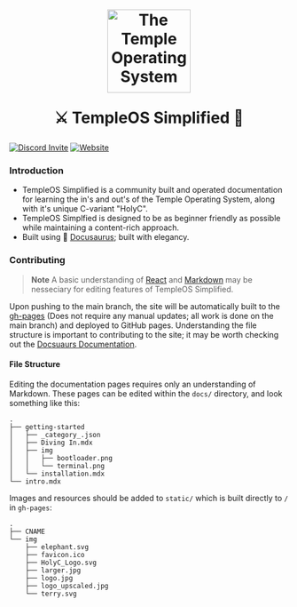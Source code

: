 <h1 align="center">
<a href="https://templeos.me"><img src="https://templeos.me/img/logo_upscaled.jpg" alt="The Temple Operating System" width="150"></a>

<p align="center">⚔️ TempleOS Simplified 📖</p>
</h1>
<a href="https://discord.gg/Epu3WxjaP7"><img src="https://img.shields.io/badge/Discord-5865F2?style=for-the-badge&logo=discord&logoColor=white" alt="Discord Invite"></a> <a href="https://templeos.me"><img src="https://img.shields.io/badge/website-000000?style=for-the-badge&logo=About.me&logoColor=white" alt="Website"></a>

### Introduction

* TempleOS Simplified is a community built and operated documentation for learning the in's and out's of the Temple Operating System, along with it's unique C-variant "HolyC".
* TempleOS Simplfied is designed to be as beginner friendly as possible while maintaining a content-rich approach.
* Built using 🦕 [Docusaurus](https://docusaurus.io/); built with elegancy.

### Contributing

> **Note**
> A basic understanding of [React](https://reactjs.org/) and [Markdown](https://https://www.markdownguide.org/) may be nesseciary for editing features of TempleOS Simplified.

Upon pushing to the main branch, the site will be automatically built to the [gh-pages](https://github.com/TempleOS-Simplified/Site-Docs/tree/gh-pages) (Does not require any manual updates; all work is done on the main branch) and deployed to GitHub pages. Understanding the file structure is important to contributing to the site; it may be worth checking out the [Docsuaurs Documentation](https://docusaurus.io/docs). 

#### File Structure

Editing the documentation pages requires only an understanding of Markdown. These pages can be edited within the `docs/` directory, and look something like this:

```
.
├── getting-started
│   ├── _category_.json
│   ├── Diving In.mdx
│   ├── img
│   │   ├── bootloader.png
│   │   └── terminal.png
│   └── installation.mdx
└── intro.mdx
```

Images and resources should be added to `static/` which is built directly to `/` in `gh-pages`:
```
.
├── CNAME
└── img
    ├── elephant.svg
    ├── favicon.ico
    ├── HolyC_Logo.svg
    ├── larger.jpg
    ├── logo.jpg
    ├── logo_upscaled.jpg
    └── terry.svg
```